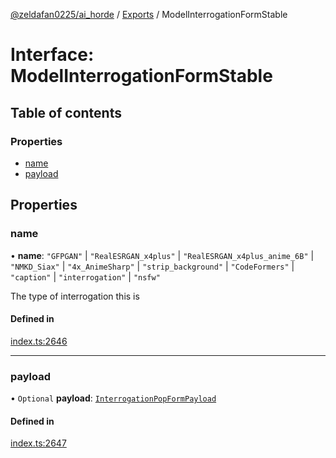 [@zeldafan0225/ai_horde](../README.md) / [Exports](../modules.md) / ModelInterrogationFormStable

# Interface: ModelInterrogationFormStable

## Table of contents

### Properties

- [name](ModelInterrogationFormStable.md#name)
- [payload](ModelInterrogationFormStable.md#payload)

## Properties

### name

• **name**: ``"GFPGAN"`` \| ``"RealESRGAN_x4plus"`` \| ``"RealESRGAN_x4plus_anime_6B"`` \| ``"NMKD_Siax"`` \| ``"4x_AnimeSharp"`` \| ``"strip_background"`` \| ``"CodeFormers"`` \| ``"caption"`` \| ``"interrogation"`` \| ``"nsfw"``

The type of interrogation this is

#### Defined in

[index.ts:2646](https://github.com/ZeldaFan0225/ai_horde/blob/9b3ae88/index.ts#L2646)

___

### payload

• `Optional` **payload**: [`InterrogationPopFormPayload`](InterrogationPopFormPayload.md)

#### Defined in

[index.ts:2647](https://github.com/ZeldaFan0225/ai_horde/blob/9b3ae88/index.ts#L2647)
